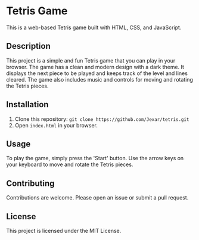 # Tetris Game

This is a web-based Tetris game built with HTML, CSS, and JavaScript.

## Description

This project is a simple and fun Tetris game that you can play in your browser. The game has a clean and modern design with a dark theme. It displays the next piece to be played and keeps track of the level and lines cleared. The game also includes music and controls for moving and rotating the Tetris pieces.

## Installation

1. Clone this repository: `git clone https://github.com/Jexar/tetris.git`
2. Open `index.html` in your browser.

## Usage

To play the game, simply press the 'Start' button. Use the arrow keys on your keyboard to move and rotate the Tetris pieces.

## Contributing

Contributions are welcome. Please open an issue or submit a pull request.

## License

This project is licensed under the MIT License.
